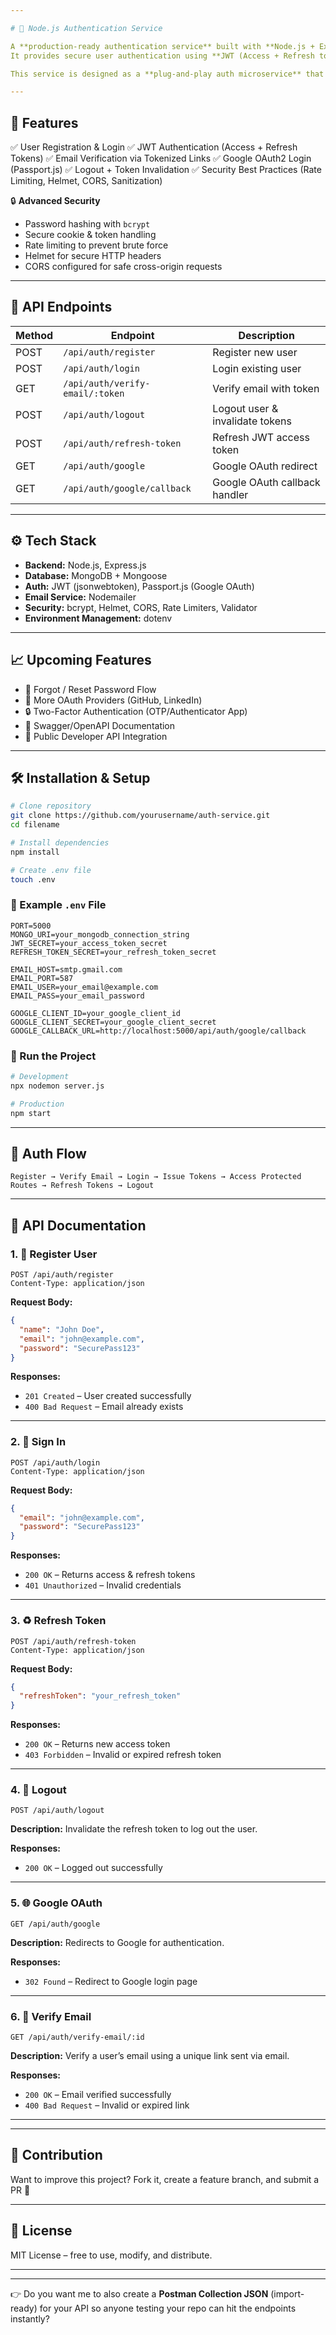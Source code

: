 ```yaml
---

# 🔐 Node.js Authentication Service

A **production-ready authentication service** built with **Node.js + Express.js**.
It provides secure user authentication using **JWT (Access + Refresh tokens)**, **Email Verification**, and **Google OAuth2**.

This service is designed as a **plug-and-play auth microservice** that can be integrated into any project.

---
```


## 🚀 Features

✅ User Registration & Login
✅ JWT Authentication (Access + Refresh Tokens)
✅ Email Verification via Tokenized Links
✅ Google OAuth2 Login (Passport.js)
✅ Logout + Token Invalidation
✅ Security Best Practices (Rate Limiting, Helmet, CORS, Sanitization)

🔒 **Advanced Security**

* Password hashing with `bcrypt`
* Secure cookie & token handling
* Rate limiting to prevent brute force
* Helmet for secure HTTP headers
* CORS configured for safe cross-origin requests

---

## 📡 API Endpoints

| Method | Endpoint                        | Description                     |
| ------ | ------------------------------- | ------------------------------- |
| POST   | `/api/auth/register`            | Register new user               |
| POST   | `/api/auth/login`               | Login existing user             |
| GET    | `/api/auth/verify-email/:token` | Verify email with token         |
| POST   | `/api/auth/logout`              | Logout user & invalidate tokens |
| POST   | `/api/auth/refresh-token`       | Refresh JWT access token        |
| GET    | `/api/auth/google`              | Google OAuth redirect           |
| GET    | `/api/auth/google/callback`     | Google OAuth callback handler   |

---

## ⚙️ Tech Stack

* **Backend:** Node.js, Express.js
* **Database:** MongoDB + Mongoose
* **Auth:** JWT (jsonwebtoken), Passport.js (Google OAuth)
* **Email Service:** Nodemailer
* **Security:** bcrypt, Helmet, CORS, Rate Limiters, Validator
* **Environment Management:** dotenv

---

## 📈 Upcoming Features

* 🔑 Forgot / Reset Password Flow
* 🔗 More OAuth Providers (GitHub, LinkedIn)
* 🔒 Two-Factor Authentication (OTP/Authenticator App)
* 📘 Swagger/OpenAPI Documentation
* 📡 Public Developer API Integration

---

## 🛠 Installation & Setup

```bash
# Clone repository
git clone https://github.com/yourusername/auth-service.git
cd filename

# Install dependencies
npm install

# Create .env file
touch .env
```

### 🧾 Example `.env` File

```env
PORT=5000
MONGO_URI=your_mongodb_connection_string
JWT_SECRET=your_access_token_secret
REFRESH_TOKEN_SECRET=your_refresh_token_secret

EMAIL_HOST=smtp.gmail.com
EMAIL_PORT=587
EMAIL_USER=your_email@example.com
EMAIL_PASS=your_email_password

GOOGLE_CLIENT_ID=your_google_client_id
GOOGLE_CLIENT_SECRET=your_google_client_secret
GOOGLE_CALLBACK_URL=http://localhost:5000/api/auth/google/callback
```

### 🚀 Run the Project

```bash
# Development
npx nodemon server.js

# Production
npm start
```

---

## 🔄 Auth Flow

```
Register → Verify Email → Login → Issue Tokens → Access Protected Routes → Refresh Tokens → Logout
```

---


## 📡 API Documentation

### 1. 🔑 Register User

```http
POST /api/auth/register
Content-Type: application/json
```

**Request Body:**

```json
{
  "name": "John Doe",
  "email": "john@example.com",
  "password": "SecurePass123"
}
```

**Responses:**

* `201 Created` – User created successfully
* `400 Bad Request` – Email already exists

---

### 2. 🔐 Sign In

```http
POST /api/auth/login
Content-Type: application/json
```

**Request Body:**

```json
{
  "email": "john@example.com",
  "password": "SecurePass123"
}
```

**Responses:**

* `200 OK` – Returns access & refresh tokens
* `401 Unauthorized` – Invalid credentials

---

### 3. ♻️ Refresh Token

```http
POST /api/auth/refresh-token
Content-Type: application/json
```

**Request Body:**

```json
{
  "refreshToken": "your_refresh_token"
}
```

**Responses:**

* `200 OK` – Returns new access token
* `403 Forbidden` – Invalid or expired refresh token

---

### 4. 🚪 Logout

```http
POST /api/auth/logout
```

**Description:** Invalidate the refresh token to log out the user.

**Responses:**

* `200 OK` – Logged out successfully

---

### 5. 🌐 Google OAuth

```http
GET /api/auth/google
```

**Description:** Redirects to Google for authentication.

**Responses:**

* `302 Found` – Redirect to Google login page

---

### 6. 📧 Verify Email

```http
GET /api/auth/verify-email/:id
```

**Description:** Verify a user’s email using a unique link sent via email.

**Responses:**

* `200 OK` – Email verified successfully
* `400 Bad Request` – Invalid or expired link

---
---

## 🤝 Contribution

Want to improve this project? Fork it, create a feature branch, and submit a PR 🚀

---

## 📄 License

MIT License – free to use, modify, and distribute.

---

---

👉 Do you want me to also create a **Postman Collection JSON** (import-ready) for your API so anyone testing your repo can hit the endpoints instantly?
